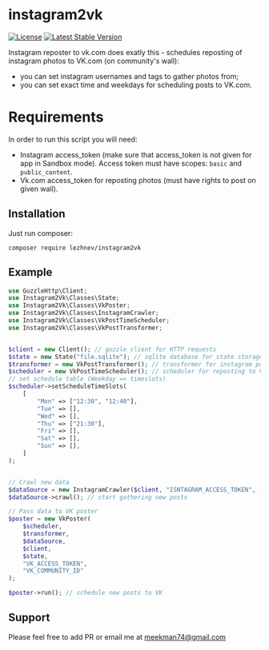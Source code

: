 # instagram2vk

[![License](https://poser.pugx.org/lezhnev/instagram2vk/license)](https://packagist.org/packages/lezhnev/instagram2vk)
[![Latest Stable Version](https://poser.pugx.org/lezhnev/instagram2vk/v/stable)](https://packagist.org/packages/lezhnev/instagram2vk)


Instagram reposter to vk.com does exatly this - schedules reposting of instagram photos to VK.com (on community's wall):

- you can set instagram usernames and tags to gather photos from;
- you can set exact time and weekdays for scheduling posts to VK.com.


Requirements
============
In order to run this script you will need:

- Instagram access_token (make sure that access_token is not given for app in Sandbox mode). Access token must have scopes: `basic` and `public_content`.
- Vk.com access_token for reposting photos (must have rights to post on given wall).

## Installation
Just run composer:

```
composer require lezhnev/instagram2vk
```

## Example

```php
use GuzzleHttp\Client;
use Instagram2Vk\Classes\State;
use Instagram2Vk\Classes\VkPoster;
use Instagram2Vk\Classes\InstagramCrawler;
use Instagram2Vk\Classes\VkPostTimeScheduler;
use Instagram2Vk\Classes\VkPostTransformer;


$client = new Client(); // guzzle client for HTTP requests
$state = new State("file.sqlite"); // sqlite database for state storage
$transformer = new VkPostTransformer(); // transformer for instagram posts
$scheduler = new VkPostTimeScheduler(); // scheduler for reposting to VK.com
// set schedule table (Weekday => timeslots)
$scheduler->setScheduleTimeSlots(
    [
        "Mon" => ["12:30", "12:40"],
        "Tue" => [],
        "Wed" => [],
        "Thu" => ["21:30"],
        "Fri" => [],
        "Sat" => [],
        "Sun" => [],
    ]
);


// Crawl new data
$dataSource = new InstagramCrawler($client, "ISNTAGRAM_ACCESS_TOKEN", ["tag1", "moscow", "russia"],["username1", "applemusic"]);
$dataSource->crawl(); // start gathering new posts

// Pass data to VK poster
$poster = new VkPoster(
    $scheduler,
    $transformer,
    $dataSource,
    $client,
    $state,
    "VK_ACCESS_TOKEN",
    "VK_COMMUNITY_ID"
);

$poster->run(); // schedule new posts to VK
```


## Support

Please feel free to add PR or email me at meekman74@gmail.com
